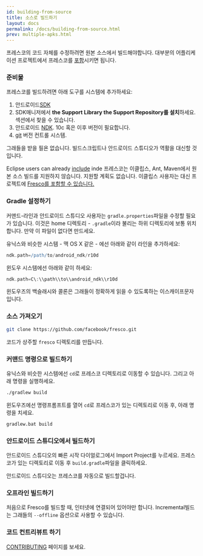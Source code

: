 ```yaml
---
id: building-from-source
title: 소스로 빌드하기
layout: docs
permalink: /docs/building-from-source.html
prev: multiple-apks.html
---
```


프레스코의 코드 자체를 수정하려면 원본 소스에서 빌드해야합니다. 대부분의 어플리케이션 프로젝트에서 프레스코를 [포함](index.html#_)시키면 됩니다.

### 준비물

프레스코를 빌드하려면 아래 도구를 시스템에 추가하세요:

1. 안드로이드[SDK](https://developer.android.com/sdk/index.html#Other)
2. SDK매니저에서 **the Support Library the Support Repository를 설치**하세요. 섹션에서 찾을 수 있습니다.
3. 안드로이드 [NDK](https://developer.android.com/tools/sdk/ndk/index.html). 10c 혹은 이후 버전이 필요합니다.
4. [git](http://git-scm.com/) 버전 컨트롤 시스템.

그래들을 받을 필욘 없습니다. 빌드스크립트나 안드로이드 스튜디오가 역활을 대신할 것입니다.

Eclipse users can already [include](index.html#) inde
프레스코는 이클립스, Ant, Maven에서 원본 소스 빌드를 지원하지 않습니다. 지원할 계획도 없습니다. 이클립스 사용자는 대신 프로젝트에 [Fresco를 포함할 수 있습니다.](index.html#eclipse-adt)

### Gradle 설정하기

커맨드-라인과 안드로이드 스튜디오 사용자는 `gradle.properties`파일을 수정할 필요가 있습니다. 이것은 home 디렉토리 - `.gradle`이라 불리는 하위 디렉토리에 보통 위치합니다. 만약 이 파일이 없다면 만드세요.

유닉스와 비슷한 시스템 - 맥 OS X 같은 - 에선 아래와 같이 라인을 추가하세요:

```groovy
ndk.path=/path/to/android_ndk/r10d
```

윈도우 시스템에선 아래와 같이 하세요:

```groovy
ndk.path=C\:\\path\\to\\android_ndk\\r10d
```

윈도우즈의 백슬래시와 콜론은 그래들이 정확하게 읽을 수 있도록하는 이스캐이프문자 입니다.

### 소스 가져오기

```sh
git clone https://github.com/facebook/fresco.git
```

코드가 상주할 `fresco` 디렉토리를 만듭니다.

### 커맨드 명령으로 빌드하기

유닉스와 비슷한 시스템에선 `cd`로 프레스코 디렉토리로 이동할 수 있습니다. 그리고 아래 명령을 실행하세요.

```sh
./gradlew build
```

윈도우즈에선 명령프롬프트를 열어 `cd`로 프레스코가 있는 디렉토리로 이동 후, 아래 명령을 치세요.

```bat
gradlew.bat build
```

### 안드로이드 스튜디오에서 빌드하기

안드로이드 스튜디오의 빠른 시작 다이얼로그에서 Import Project를 누르세요. 프레스코가 있는 디렉토리로 이동 후 `build.gradle`파일을 클릭하세요.

안드로이드 스튜디오는 프레스코를 자동으로 빌드할겁니다.

### 오프라인 빌드하기

처음으로 Fresco를 빌드할 때, 인터넷에 연결되어 있어야만 합니다. Incremental빌드는 그래들의 `--offline` 옵션으로 사용할 수 있습니다.

### 코드 컨트리뷰트 하기

[CONTRIBUTING](https://github.com/facebook/fresco/blob/master/CONTRIBUTING.md) 페이지를 보세요.